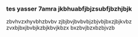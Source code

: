 ### tes yasser 7amra jkbhuabfjbjzsubfjbzhjbjk
zbvhvzxhyvbhzbvbv
zjbjbvjbvbvbjzbjvbjbxzjbjkvbz
zvxbjbxjbvbjkzbjkbvjkbzx
bxzbvjbzxbzbjvzb

